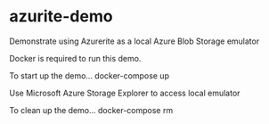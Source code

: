 # azurite-demo
Demonstrate using Azurerite as a local Azure Blob Storage emulator

Docker is required to run this demo.

To start up the demo...
docker-compose up

Use Microsoft Azure Storage Explorer to access local emulator

To clean up the demo...
docker-compose rm